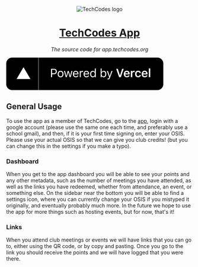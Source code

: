 <p align="center"><img width="192" alt="TechCodes logo" src="https://i.imgur.com/sKxEDkl.png"></p>
<h1 align="center"><a href="https://app.techcodes.org">TechCodes App</a></h1>
<p align="center"><i>The source code for app.techcodes.org</i></p>

[![](../../assets/powered-by-vercel.svg)](https://vercel.com?utm_source=techcodes&utm_campaign=oss)

## General Usage

To use the app as a member of TechCodes, go to the [app](https://app.techcodes.org), login with a google account (please use the same one each time, and preferably use a school gmail), and then, if it is your first time signing on, enter your OSIS. Please use your actual OSIS so that we can give you club credits! (but you can change this in the settings if you make a typo).

### Dashboard

When you get to the app dashboard you will be able to see your points and any other metadata, such as the number of meetings you have attended, as well as the links you have redeemed, whether from attendance, an event, or something else. On the sidebar near the bottom you will be able to find a settings icon, where you can currently change your OSIS if you mistyped it originally, and eventually probably much more. In the future we hope to use the app for more things such as hosting events, but for now, that's it!

### Links

When you attend club meetings or events we will have links that you can go to, either using the QR code, or by copy and pasting. Once you go to the link you should receive the points and we will have logged that you were there.
